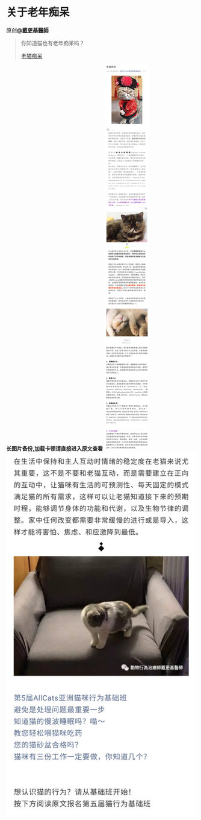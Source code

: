 # 关于老年痴呆
原创[**@戴更基醫師**](https://m.weibo.cn/detail/4328146062602906)
> 你知道猫也有老年痴呆吗？
> 
> [老猫痴呆](https://mp.weixin.qq.com/s?__biz=MzAxNDUwODY2Nw==&mid=2247484337&idx=1&sn=da9bda2d59d62310d75a250a6513ee32)

**长图片备份,加载卡顿请直接进入原文查看**
![关于老年痴呆1](图片存档/关于老年痴呆1.jpg)
![关于老年痴呆2](图片存档/关于老年痴呆2.jpg)